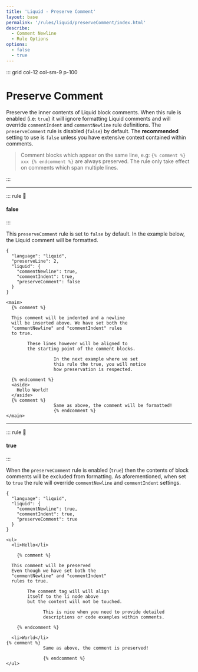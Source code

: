 ```yaml
---
title: 'Liquid - Preserve Comment'
layout: base
permalink: '/rules/liquid/preserveComment/index.html'
describe:
  - Comment Newline
  - Rule Options
options:
  - false
  - true
---
```


::: grid col-12 col-sm-9 p-100

# Preserve Comment

Preserve the inner contents of Liquid block comments. When this rule is enabled (i.e: `true`) it will ignore formatting Liquid comments and will override `commentIndent` and `commentNewline` rule definitions. The `preserveComment` rule is disabled (`false`) by default. The **recommended** setting to use is `false` unless you have extensive context contained within comments.

> Comment blocks which appear on the same line, e.g: `{% comment %} xxx {% endcomment %}` are always preserved. The rule only take effect on comments which span multiple lines.

:::

---

::: rule 🙌

#### false

:::

This `preserveComment` rule is set to `false` by default. In the example below, the Liquid comment will be formatted.

```json:rules
{
  "language": "liquid",
  "preserveLine": 2,
  "liquid": {
    "commentNewline": true,
    "commentIndent": true,
    "preserveComment": false
  }
}
```

<!--prettier-ignore-->
```liquid
<main>
  {% comment %}

  This comment will be indented and a newline
  will be inserted above. We have set both the
  "commentNewline" and "commentIndent" rules
  to true.

        These lines however will be aligned to
        the starting point of the comment blocks.

                  In the next example where we set
                  this rule the true, you will notice
                  how preservation is respected.

  {% endcomment %}
  <aside>
    Hello World!
  </aside>
  {% comment %}
                  Same as above, the comment will be formatted!
                  {% endcomment %}
</main>
```

---

::: rule 🧐

#### true

:::

When the `preserveComment` rule is enabled (`true`) then the contents of block comments will be excluded from formatting. As aforementioned, when set to `true` the rule will override `commentNewline` and `commentIndent` settings.

```json:rules
{
  "language": "liquid",
  "liquid": {
    "commentNewline": true,
    "commentIndent": true,
    "preserveComment": true
  }
}
```

<!--prettier-ignore-->
```liquid
<ul>
  <li>Hello</li>

    {% comment %}

  This comment will be preserved
  Even though we have set both the
  "commentNewline" and "commentIndent"
  rules to true.

        The comment tag will will align
        itself to the li node above
        but the content will not be touched.

              This is nice when you need to provide detailed
              descriptions or code examples within comments.

    {% endcomment %}

  <li>World</li>
{% comment %}
              Same as above, the comment is preserved!

              {% endcomment %}
</ul>
```
